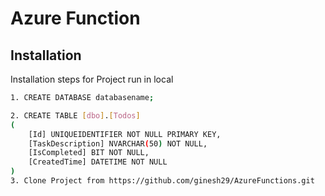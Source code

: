 
# Azure Function

## Installation

Installation steps for Project run in local

```bash
1. CREATE DATABASE databasename;

2. CREATE TABLE [dbo].[Todos]
(
    [Id] UNIQUEIDENTIFIER NOT NULL PRIMARY KEY, 
    [TaskDescription] NVARCHAR(50) NOT NULL, 
    [IsCompleted] BIT NOT NULL, 
    [CreatedTime] DATETIME NOT NULL
)
3. Clone Project from https://github.com/ginesh29/AzureFunctions.git
```
    
